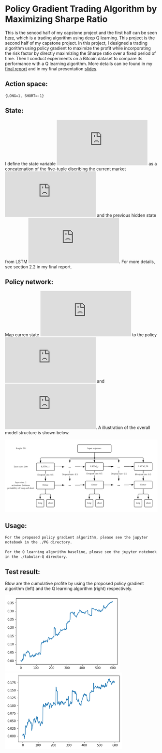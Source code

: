 # Policy Gradient Trading Algorithm by Maximizing Sharpe Ratio

This is the sencod half of my capstone project and the first half can be seen [here](https://github.com/WANGXinyiLinda/Deep-Q-Learning-Bitcoin-Trading-Agent), which is a trading algorithm using deep Q learning. This project is the second half of my capstone project. In this project, I designed a trading algorithm using policy gradient to maximize the profit while incorporating the risk factor by directly maximizing the Sharpe ratio over a fixed period of time. Then I conduct experiments on a Bitcoin dataset to compare its performance with a Q learning algorithm. More details can be found in my [final report](SCIE4500_Final_Report.pdf) and in my final presentation [slides](SCIE4500_Final_presentation.pdf).

## Action space:

    {LONG=1, SHORT=-1}

## State:

I define the state variable ![](https://latex.codecogs.com/gif.latex?s_t) as a concatenation of the five-tuple discribing the current market ![](https://latex.codecogs.com/gif.latex?x_t) and the previous hidden state from LSTM ![](https://latex.codecogs.com/gif.latex?h_%7Bt-1%7D). For more details, see section 2.2 in my final report.

## Policy network:

Map curren state ![](https://latex.codecogs.com/gif.latex?s_t) to the policy ![](https://latex.codecogs.com/gif.latex?%5Cpi%28%5Ctext%28long%29%7Cs_t%29) and ![](https://latex.codecogs.com/gif.latex?%5Cpi%28%5Ctext%28short%29%7Cs_t%29). A illustration of the overall model structure is shown below.

![](img/model.png)

## Usage:

    For the proposed policy gradient algorithm, please see the jupyter notebook in the ./PG directory.

    For the Q learning algorithm baseline, please see the jupyter notebook in the ./tabular-Q directory.

## Test result:

Blow are the cumulative profite by using the proposed policy gradient algorithm (left) and the Q learning algorithm (right) respectively.

![Propsed policy gradient algorithm](img/pg_100.png)
![Q learning algorithm](img/Q_100.png)
